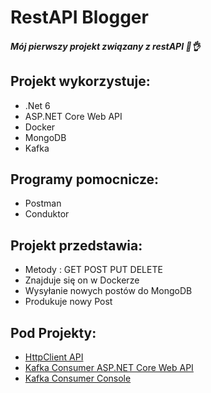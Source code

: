 # RestAPI Blogger
##### Mój pierwszy projekt związany z restAPI 🐧👌

## Projekt wykorzystuje: 

- .Net 6
- ASP.NET Core Web API
- Docker
- MongoDB
- Kafka

## Programy pomocnicze: 
    
- Postman
- Conduktor

## Projekt przedstawia: 

- Metody : GET POST PUT DELETE
- Znajduje się on w Dockerze
- Wysyłanie nowych postów do MongoDB 
- Produkuje nowy Post 

## Pod Projekty:

- [HttpClient API](https://github.com/MstrJ/HttpClient-restApi1)
- [Kafka Consumer ASP.NET Core Web API](https://github.com/MstrJ/KafkaConsumerAPI)
- [Kafka Consumer Console](https://github.com/MstrJ/KafkaConsumerConsole)
